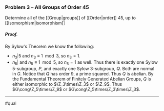 ### Problem 3 – All Groups of Order 45
Determine all of the [[Group|groups]] of [[Order|order]] $45$, up to [[Isomorphism|isomorphism]]

##### *Proof.*
By Sylow's Theorem we know the following:
- $n_3|5$ and $n_3\equiv 1\mod{3}$, so $n_3=1$. 
- $n_5|$ and $n_5\equiv1\mod{5}$, so $n_5=1$ as well. 
Thus there is exactly one Sylow $5$-subgroup, $P$, and exactly one Sylow $3$-subgroup, $Q$. Both are normal in $G$. Notice that $Q$ has order $9$, a prime squared. Thus $Q$ is abelian. By the Fundamental Theorem of Finitely Generated Abelian Groups, $Q$ is either isomorphic to $\Z_3\times\Z_3$ or $\Z_9$. Thus $G\cong\Z_5\times\Z_9$ or $G\cong\Z_5\times\Z_3\times\Z_3$.
***
#qual